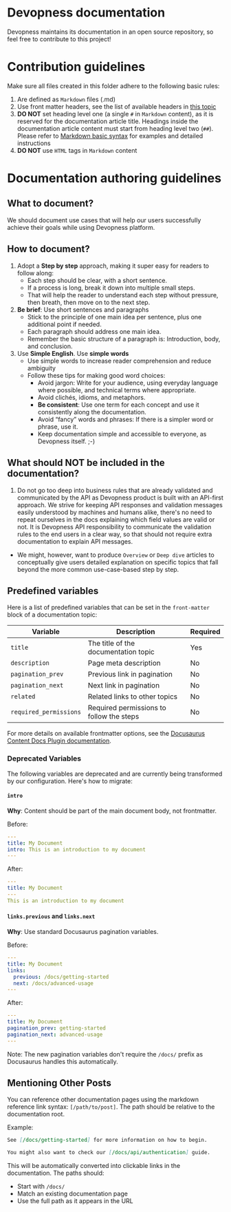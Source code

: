 # Devopness documentation
Devopness maintains its documentation in an open source repository, so feel free to contribute to this project!

# Contribution guidelines
Make sure all files created in this folder adhere to the following basic rules:
1. Are defined as `Markdown` files (.md)
2. Use front matter headers, see the list of available headers in [this topic](#predefined-variables)
3. **DO NOT** set heading level one (a single `#` in `Markdown` content), as it is reserved for the documentation article title. Headings inside the documentation article content must start from heading level two (`##`). Please refer to [Markdown basic syntax](https://www.markdownguide.org/basic-syntax/#headings) for examples and detailed instructions
4. **DO NOT** use `HTML` tags in `Markdown` content

# Documentation authoring guidelines
## What to document?
We should document use cases that will help our users successfully achieve their goals while using Devopness platform.

## How to document?
1. Adopt a **Step by step** approach, making it super easy for readers to follow along:
    - Each step should be clear, with a short sentence.
    - If a process is long, break it down into multiple small steps.
    - That will help the reader to understand each step without pressure, then breath, then move on to the next step.
2. **Be brief**: Use short sentences and paragraphs
    - Stick to the principle of one main idea per sentence, plus one additional point if needed.
    - Each paragraph should address one main idea.
    - Remember the basic structure of a paragraph is: Introduction, body, and conclusion.
3. Use **Simple English**. Use **simple words**
    - Use simple words to increase reader comprehension and reduce ambiguity
    - Follow these tips for making good word choices:
      - Avoid jargon: Write for your audience, using everyday language where possible, and technical terms where appropriate.
      - Avoid clichés, idioms, and metaphors.
      - **Be consistent**: Use one term for each concept and use it consistently along the documentation.
      - Avoid “fancy” words and phrases: If there is a simpler word or phrase, use it.
      - Keep documentation simple and accessible to everyone, as Devopness itself. ;-) 

## What should NOT be included in the documentation?
1. Do not go too deep into business rules that are already validated and communicated by the API as Devopness product is built with an API-first approach. We strive for keeping API responses and validation messages easily understood by machines and humans alike, there's no need to repeat ourselves in the docs explaining which field values are valid or not.
It is Devopness API responsibility to communicate the validation rules to the end users in a clear way, so that should not require extra documentation to explain API messages.
* We might, however, want to produce `Overview` or `Deep dive` articles to conceptually give users detailed explanation on specific topics that fall beyond the more common use-case-based step by step.

## Predefined variables
Here is a list of predefined variables that can be set in the `front-matter` block of a documentation topic:

| Variable               | Description                               | Required  |
|------------------------|-------------------------------------------|-----------|
| `title`                | The title of the documentation topic      | Yes       |
| `description`          | Page meta description                     | No        |
| `pagination_prev`      | Previous link in pagination               | No        |
| `pagination_next`      | Next link in pagination                   | No        |
| `related`              | Related links to other topics             | No        |
| `required_permissions` | Required permissions to follow the steps  | No        |

For more details on available frontmatter options, see the [Docusaurus Content Docs Plugin documentation](https://docusaurus.io/docs/api/plugins/@docusaurus/plugin-content-docs#markdown-front-matter).

### Deprecated Variables

The following variables are deprecated and are currently being transformed by our configuration. Here's how to migrate:

#### `intro`

**Why**: Content should be part of the main document body, not frontmatter.

Before:

```yaml
---
title: My Document
intro: This is an introduction to my document
---
```

After:

```yaml
---
title: My Document
---
This is an introduction to my document
```

#### `links.previous` and `links.next`

**Why**: Use standard Docusaurus pagination variables.

Before:
```yaml
---
title: My Document
links:
  previous: /docs/getting-started
  next: /docs/advanced-usage
---
```

After:
```yaml
---
title: My Document
pagination_prev: getting-started
pagination_next: advanced-usage
---
```

Note: The new pagination variables don't require the `/docs/` prefix as Docusaurus handles this automatically.

## Mentioning Other Posts

You can reference other documentation pages using the markdown reference link syntax: `[/path/to/post]`. The path should be relative to the documentation root.

Example:
```markdown
See [/docs/getting-started] for more information on how to begin.

You might also want to check our [/docs/api/authentication] guide.
```

This will be automatically converted into clickable links in the documentation. The paths should:
- Start with `/docs/`
- Match an existing documentation page
- Use the full path as it appears in the URL
